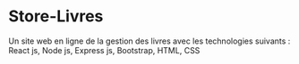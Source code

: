 # Store-Livres
Un site web en ligne de la gestion des livres avec les technologies suivants : React js, Node js, Express js, Bootstrap, HTML, CSS

